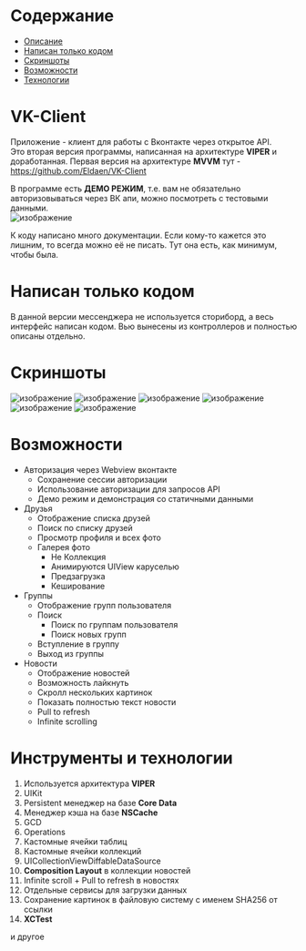 # Содержание
- [Описание](#description)
- [Написан только кодом](#onlycode)
- [Скриншоты](#screenshots)
- [Возможности](#features)
- [Технологии](#technologies)

# VK-Client <a name="description"></a>
Приложение - клиент для работы с Вконтакте через открытое API.<br>
Это вторая версия программы, написанная на архитектуре **VIPER** и доработанная.
Первая версия на архитектуре **МVVM** тут - https://github.com/Eldaen/VK-Client

В программе есть **ДЕМО РЕЖИМ**, т.е. вам не обязательно авторизовываться через ВК апи, можно посмотреть с тестовыми данными.<br>
![изображение](https://user-images.githubusercontent.com/13965776/143674895-95f8715e-cd92-46f7-b638-78484666a246.png)

К коду написано много документации. Если кому-то кажется это лишним, то всегда можно её не писать. Тут она есть, как минимум, чтобы была.

# Написан только кодом <a name="onlycode"></a>
В данной версии мессенджера не используется сториборд, а весь интерфейс написан кодом.
Вью вынесены из контроллеров и полностью описаны отдельно.

# Cкриншоты <a name="screenshots"></a>
![изображение](https://user-images.githubusercontent.com/13965776/143597345-7e8e15df-a66e-4bd1-b985-53a17d3357f6.png)
![изображение](https://user-images.githubusercontent.com/13965776/143597407-a88e535c-7bb0-4f38-bb10-33c80098a5f9.png)
![изображение](https://user-images.githubusercontent.com/13965776/143597464-1f039172-ff20-469d-8b4e-ce2235a17568.png)
![изображение](https://user-images.githubusercontent.com/13965776/143597527-67403a2d-6f53-460a-b69e-6d7405ff9452.png)
![изображение](https://user-images.githubusercontent.com/13965776/143597655-1b30fda5-b893-474e-ad63-32325aca5572.png)
![изображение](https://user-images.githubusercontent.com/13965776/150780859-ae17eae1-2e68-410c-9e1d-f37b30c769f1.png)

# Возможности <a name="features"></a>
- Авторизация через Webview вконтакте
    - Сохранение сессии авторизации
    - Использование авторизации для запросов API
    - Демо режим и демонстрация со статичными данными
- Друзья
    - Отображение списка друзей
    - Поиск по списку друзей
    - Просмотр профиля и всех фото
    - Галерея фото
        - Не Коллекция
        - Анимируются UIView каруселью
        - Предзагрузка
        - Кеширование
- Группы
    - Отображение групп пользователя
    - Поиск
        - Поиск по группам пользователя
        - Поиск новых групп
	- Вступление в группу
	- Выход из группы
- Новости
	- Отображение новостей
	- Возможность лайкнуть
	- Скролл нескольких картинок
	- Показать полностью текст новости
	- Pull to refresh
	- Infinite scrolling

# Инструменты и технологии <a name="technologies"></a>

1. Используется архитектура **VIPER**
2. UIKit
3. Persistent менеджер на базе **Core Data**
4. Менеджер кэша на базе **NSCache**
5. GCD
6. Operations
7. Кастомные ячейки таблиц
8. Кастомные ячейки коллекций
9. UICollectionViewDiffableDataSource
10. **Composition Layout** в коллекции новостей
11. Infinite scroll + Pull to refresh в новостях
12. Отдельные сервисы для загрузки данных
13. Сохранение картинок в файловую систему с именем SHA256 от ссылки
14. **XCTest**

и другое
